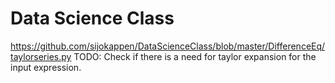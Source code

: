 # Data Science Class

https://github.com/sijokappen/DataScienceClass/blob/master/DifferenceEq/taylorseries.py
TODO: Check if there is a need for taylor expansion for the input expression.
